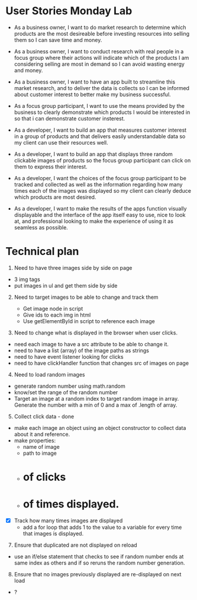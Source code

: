 # User Stories Monday Lab

- As a business owner, I want to do market research to determine which products are the most desireable before investing resources into selling them so I can save time and money.

- As a business owner, I want to conduct research with real people in a focus group where their actions will indicate which of the products I am considering selling are most in demand so I can avoid wasting energy and money.

- As a business owner, I want to have an app built to streamline this market research, and to deliver the data is collects so I can be informed about customer interest to better make my business successful.

- As a focus group participant, I want to use the means provided by the business to clearly demonstrate which products I would be interested in so that i can demonstrate customer insterest.

- As a developer, I want to build an app that measures customer interest in a group of products and that delivers easily understandable data so my client can use their resources well.

- As a developer, I want to build an app that displays three random clickable images of products so the focus group participant can click on them to express their interest.

- As a developer, I want the choices of the focus group participant to be tracked and collected as well as the information regarding how many times each of the images was displayed so my client can clearly deduce which products are most desired.

- As a developer, I want to make the results of the apps function visually displayable and the interface of the app itself easy to use, nice to look at, and professional looking to make the experience of using it as seamless as possible.


# Technical plan

1. Need to have three images side by side on page 
  - 3 img tags
  - put images in ul and get them side by side 

2. Need to target images to be able to change and track them
    - Get image node in script
    - Give ids to each img in html
    - Use getElementById in script to reference each image

3. Need to change what is displayed in the browser when user clicks.
  - need each image to have a src attribute to be able to change it.
  - need to have a list (array) of the image paths as strings
  - need to have event listener looking for clicks
  - need to have clickHandler function that changes src of images on page   

4. Need to load random images
  - generate random number using math.random 
  - know/set the range of the random number
  - Target an image at a random index to target random image in array. Generate the number with a min of 0 and a max of .length of array.

5. Collect click data - done
  - make each image an object using an object constructor to collect data about it and reference.
  - make properties: 
    * name of image
    * path to image
    * # of clicks
    * # of times displayed.

- [X] Track how many times images are displayed
  - add a for loop that adds 1 to the value to a variable for every time that images is displayed.

7. Ensure that duplicated are not displayed on reload
  - use an if/else statement that checks to see if random number ends at same index as others and if so reruns the random number generation.

8. Ensure that no images previously displayed are re-displayed on next load
  - ?

